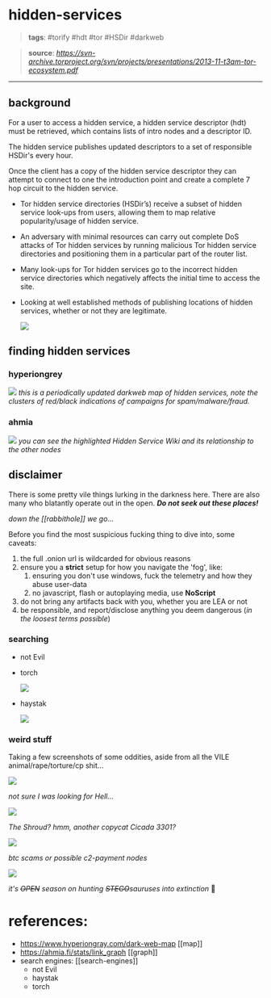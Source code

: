 # hidden-services

> **tags**: #torify #hdt #tor #HSDir #darkweb

> **source**: _https://svn-archive.torproject.org/svn/projects/presentations/2013-11-t3am-tor-ecosystem.pdf_
---
## background
For a user to access a hidden service, a hidden service descriptor (hdt) must be retrieved, which contains lists of intro nodes and a descriptor ID.

The hidden service publishes updated descriptors to a set of responsible HSDir's every hour.

Once the client has a copy of the hidden service descriptor they can attempt to connect to one the introduction point and create a complete 7 hop circuit to the hidden service.

  - Tor hidden service directories (HSDir’s) receive a subset of hidden service look-ups from users, allowing them to map relative popularity/usage of hidden service.
  - An adversary with minimal resources can carry out complete DoS attacks of Tor hidden services by running malicious Tor hidden service directories and positioning them in a particular part of the router list.
  - Many look-ups for Tor hidden services go to the incorrect hidden service directories which negatively affects the initial time to access the site.
  - Looking at well established methods of publishing locations of hidden services, whether or not they are legitimate.
  
    ![](_images/2020-07-06-15-05-40.jpg)

## finding hidden services

### hyperiongrey
![](_images/2020-07-07-12-58-02.jpg)
_this is a periodically updated darkweb map of hidden services, 
note the clusters of red/black indications of campaigns for spam/malware/fraud._

### ahmia
![](_images/2020-07-07-13-23-11.jpg)
_you can see the highlighted Hidden Service Wiki and its relationship to the other nodes_

## disclaimer
There is some pretty vile things lurking in the darkness here. There are also many who blatantly operate out in the open. _**Do not seek out these places!**_

 _down the [[rabbithole]] we go..._


Before you find the most suspicious fucking thing to dive into, some caveats:
  
  1. the full .onion url is wildcarded for obvious reasons
  2. ensure you a **strict** setup for how you navigate the 'fog', like:
     1. ensuring you don't use windows, fuck the telemetry and how they abuse user-data
     2. no javascript, flash or autoplaying media, use **NoScript**
  3. do not bring any artifacts back with you, whether you are LEA or not
  4. be responsible, and report/disclose anything you deem dangerous (_in the loosest terms possible_)

### searching

- not Evil
- torch

    ![](_images/2020-07-07-00-41-04.jpg)

- haystak
  
    ![](_images/2020-07-07-00-42-14.jpg)

### weird stuff
Taking a few screenshots of some oddities, aside from all the VILE animal/rape/torture/cp shit...

![](_images/2020-07-07-13-08-30.jpg)

_not sure I was looking for Hell..._

![](_images/2020-07-07-13-12-28.jpg)

_The Shroud? hmm, another copycat Cicada 3301?_

![](_images/2020-07-07-13-14-08.jpg)

_btc scams or possible c2-payment nodes_

![](_images/VILE.png)

_it's ~~OPEN~~ season on hunting ~~STEGO~~sauruses into extinction_  :eyes:

# references:
- https://www.hyperiongray.com/dark-web-map [[map]]
- https://ahmia.fi/stats/link_graph [[graph]]
- search engines: [[search-engines]]
   - not Evil
   - haystak
   - torch
